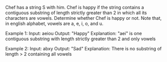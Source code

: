Chef has a string S with him. Chef is happy if the string contains a contiguous substring of length strictly greater than 2 in which all its characters are vowels.
Determine whether Chef is happy or not.
Note that, in english alphabet, vowels are a, e, i, o, and u.
 
Example 1:
Input: aeiou
Output: "Happy"
Explanation: "aei" is one contiguous substring with length strictly greater than 2 and only vowels

Example 2:
Input: abxy
Output: "Sad"
Explanation: There is no substring of length > 2 containing all vowels